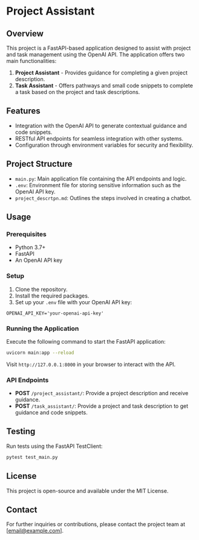 # Project Assistant

## Overview

This project is a FastAPI-based application designed to assist with project and task management using the OpenAI API. The application offers two main functionalities:

1. **Project Assistant** - Provides guidance for completing a given project description.
2. **Task Assistant** - Offers pathways and small code snippets to complete a task based on the project and task descriptions.

## Features

- Integration with the OpenAI API to generate contextual guidance and code snippets.
- RESTful API endpoints for seamless integration with other systems.
- Configuration through environment variables for security and flexibility.

## Project Structure

- `main.py`: Main application file containing the API endpoints and logic.
- `.env`: Environment file for storing sensitive information such as the OpenAI API key.
- `project_descrtpn.md`: Outlines the steps involved in creating a chatbot.

## Usage

### Prerequisites

- Python 3.7+
- FastAPI
- An OpenAI API key

### Setup

1. Clone the repository.
2. Install the required packages.
3. Set up your `.env` file with your OpenAI API key:

```
OPENAI_API_KEY='your-openai-api-key'
```

### Running the Application

Execute the following command to start the FastAPI application:

```bash
uvicorn main:app --reload
```

Visit `http://127.0.0.1:8000` in your browser to interact with the API.

### API Endpoints

- **POST** `/project_assistant/`: Provide a project description and receive guidance.
- **POST** `/task_assistant/`: Provide a project and task description to get guidance and code snippets.

## Testing

Run tests using the FastAPI TestClient:

```bash
pytest test_main.py
```

## License

This project is open-source and available under the MIT License.

## Contact

For further inquiries or contributions, please contact the project team at [email@example.com].